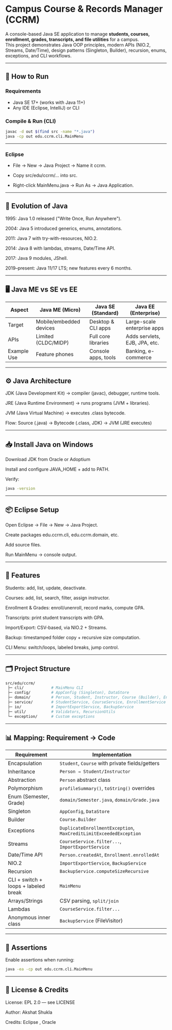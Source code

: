 # Campus Course & Records Manager (CCRM)

A console-based Java SE application to manage **students, courses, enrollment, grades, transcripts, and file utilities** for a campus.  
This project demonstrates Java OOP principles, modern APIs (NIO.2, Streams, Date/Time), design patterns (Singleton, Builder), recursion, enums, exceptions, and CLI workflows.

---

## 🚀 How to Run

### Requirements
- Java SE 17+ (works with Java 11+)
- Any IDE (Eclipse, IntelliJ) or CLI

### Compile & Run (CLI)
```bash
javac -d out $(find src -name "*.java")
java -cp out edu.ccrm.cli.MainMenu

```
---
### Eclipse

- File → New → Java Project → Name it ccrm.

- Copy src/edu/ccrm/... into src.

- Right-click MainMenu.java → Run As → Java Application.

---

## 📜 Evolution of Java

1995: Java 1.0 released ("Write Once, Run Anywhere").

2004: Java 5 introduced generics, enums, annotations.

2011: Java 7 with try-with-resources, NIO.2.

2014: Java 8 with lambdas, streams, Date/Time API.

2017: Java 9 modules, JShell.

2019–present: Java 11/17 LTS; new features every 6 months.

---

## 🖥️ Java ME vs SE vs EE

| Aspect      | Java ME (Micro)         | Java SE (Standard)  | Java EE (Enterprise)          |
| ----------- | ----------------------- | ------------------- | ----------------------------- |
| Target      | Mobile/embedded devices | Desktop & CLI apps  | Large-scale enterprise apps   |
| APIs        | Limited (CLDC/MIDP)     | Full core libraries | Adds servlets, EJB, JPA, etc. |
| Example Use | Feature phones          | Console apps, tools | Banking, e-commerce           |

---

## ⚙️ Java Architecture

JDK (Java Development Kit) → compiler (javac), debugger, runtime tools.

JRE (Java Runtime Environment) → runs programs (JVM + libraries).

JVM (Java Virtual Machine) → executes .class bytecode.

Flow: Source (.java) → Bytecode (.class, JDK) → JVM (JRE executes)

---

## 📥 Install Java on Windows

Download JDK from Oracle or Adoptium

Install and configure JAVA_HOME + add to PATH.

Verify:
```bash
java -version
```
---

## 📦 Eclipse Setup

Open Eclipse → File → New → Java Project.

Create packages edu.ccrm.cli, edu.ccrm.domain, etc.

Add source files.

Run MainMenu → console output.

---

## 📑 Features

Students: add, list, update, deactivate.

Courses: add, list, search, filter, assign instructor.

Enrollment & Grades: enroll/unenroll, record marks, compute GPA.

Transcripts: print student transcripts with GPA.

Import/Export: CSV-based, via NIO.2 + Streams.

Backup: timestamped folder copy + recursive size computation.

CLI Menu: switch/loops, labeled breaks, jump control.

---

## 🗂️ Project Structure

```bash
src/edu/ccrm/
 ├─ cli/            # MainMenu CLI
 ├─ config/         # AppConfig (Singleton), DataStore
 ├─ domain/         # Person, Student, Instructor, Course (Builder), Enrollment, Grade, Semester
 ├─ service/        # StudentService, CourseService, EnrollmentService
 ├─ io/             # ImportExportService, BackupService
 ├─ util/           # Validators, RecursionUtils
 └─ exception/      # Custom exceptions
```
---

## 📊 Mapping: Requirement → Code

| Requirement                          | Implementation                                                    |
| ------------------------------------ | ----------------------------------------------------------------- |
| Encapsulation                        | `Student`, `Course` with private fields/getters                   |
| Inheritance                          | `Person → Student/Instructor`                                     |
| Abstraction                          | `Person` abstract class                                           |
| Polymorphism                         | `profileSummary()`, `toString()` overrides                        |
| Enum (Semester, Grade)               | `domain/Semester.java`, `domain/Grade.java`                       |
| Singleton                            | `AppConfig`, `DataStore`                                          |
| Builder                              | `Course.Builder`                                                  |
| Exceptions                           | `DuplicateEnrollmentException`, `MaxCreditLimitExceededException` |
| Streams                              | `CourseService.filter...`, `ImportExportService`                  |
| Date/Time API                        | `Person.createdAt`, `Enrollment.enrolledAt`                       |
| NIO.2                                | `ImportExportService`, `BackupService`                            |
| Recursion                            | `BackupService.computeSizeRecursive`                              |
| CLI + switch + loops + labeled break | `MainMenu`                                                        |
| Arrays/Strings                       | CSV parsing, `split/join`                                         |
| Lambdas                              | `CourseService.filter...`                                         |
| Anonymous inner class                | `BackupService` (FileVisitor)                                     |

---

## 🧪 Assertions

Enable assertions when running:
``` bash
java -ea -cp out edu.ccrm.cli.MainMenu
```
---

## 📜 License & Credits

License: EPL 2.0 — see LICENSE

Author: Akshat Shukla

Credits: Eclipse , Oracle







